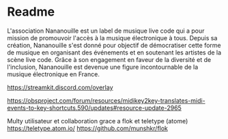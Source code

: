 # Readme


L'association Nananouille est un label de musique live code qui a pour mission de promouvoir l'accès à la musique électronique à tous. Depuis sa création, Nananouille s'est donné pour objectif de démocratiser cette forme de musique en organisant des événements et en soutenant les artistes de la scène live code. Grâce à son engagement en faveur de la diversité et de l'inclusion, Nananouille est devenue une figure incontournable de la musique électronique en France.




https://streamkit.discord.com/overlay

https://obsproject.com/forum/resources/midikey2key-translates-midi-events-to-key-shortcuts.590/updates#resource-update-2965


Multy utilisateur et collaboration grace a flok et teletype (atome)
https://teletype.atom.io/
https://github.com/munshkr/flok
